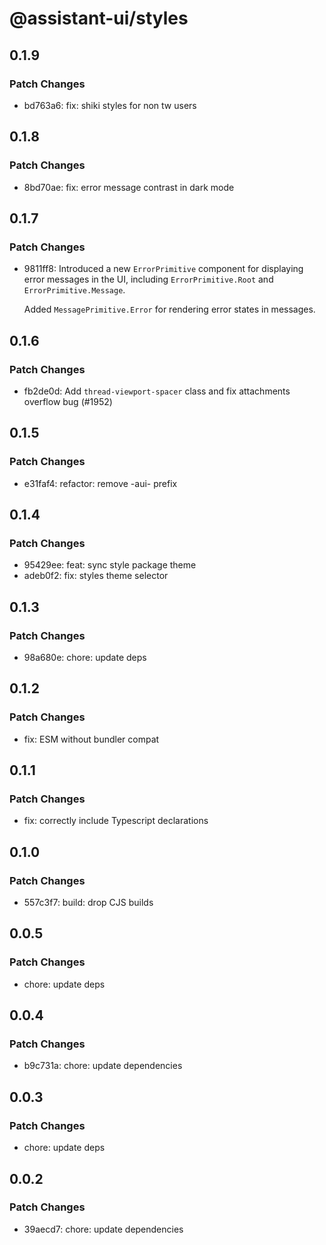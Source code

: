 # @assistant-ui/styles

## 0.1.9

### Patch Changes

- bd763a6: fix: shiki styles for non tw users

## 0.1.8

### Patch Changes

- 8bd70ae: fix: error message contrast in dark mode

## 0.1.7

### Patch Changes

- 9811ff8: Introduced a new `ErrorPrimitive` component for displaying error messages in the UI, including `ErrorPrimitive.Root` and `ErrorPrimitive.Message`.

  Added `MessagePrimitive.Error` for rendering error states in messages.

## 0.1.6

### Patch Changes

- fb2de0d: Add `thread-viewport-spacer` class and fix attachments overflow bug (#1952)

## 0.1.5

### Patch Changes

- e31faf4: refactor: remove -aui- prefix

## 0.1.4

### Patch Changes

- 95429ee: feat: sync style package theme
- adeb0f2: fix: styles theme selector

## 0.1.3

### Patch Changes

- 98a680e: chore: update deps

## 0.1.2

### Patch Changes

- fix: ESM without bundler compat

## 0.1.1

### Patch Changes

- fix: correctly include Typescript declarations

## 0.1.0

### Patch Changes

- 557c3f7: build: drop CJS builds

## 0.0.5

### Patch Changes

- chore: update deps

## 0.0.4

### Patch Changes

- b9c731a: chore: update dependencies

## 0.0.3

### Patch Changes

- chore: update deps

## 0.0.2

### Patch Changes

- 39aecd7: chore: update dependencies
